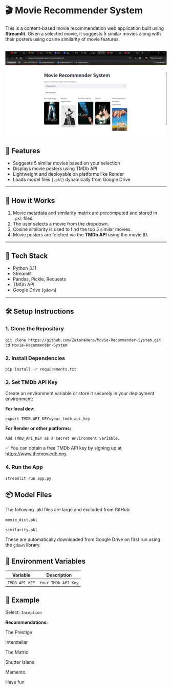 # 🎬 Movie Recommender System

This is a content-based movie recommendation web application built using **Streamlit**. Given a selected movie, it suggests 5 similar movies along with their posters using cosine similarity of movie features.

![Preview](https://github.com/ZataraHere/Movie-Recommender-System/blob/accab9cc78649261b7188055d052a8c6b417dbf9/Screenshot-.PNG)
---

## 🚀 Features

- Suggests 5 similar movies based on your selection
- Displays movie posters using TMDb API
- Lightweight and deployable on platforms like Render
- Loads model files (`.pkl`) dynamically from Google Drive

---

## 🧠 How it Works

1. Movie metadata and similarity matrix are precomputed and stored in `.pkl` files.
2. The user selects a movie from the dropdown.
3. Cosine similarity is used to find the top 5 similar movies.
4. Movie posters are fetched via the **TMDb API** using the movie ID.

---

## 🧰 Tech Stack

- Python 3.11
- Streamlit
- Pandas, Pickle, Requests
- TMDb API
- Google Drive (`gdown`)

---

## 🛠 Setup Instructions

### 1. Clone the Repository
```
git clone https://github.com/ZataraHere/Movie-Recommender-System.git
cd Movie-Recommender-System
```
### 2. Install Dependencies
```
pip install -r requirements.txt
```
### 3. Set TMDb API Key
Create an environment variable or store it securely in your deployment environment:

**For local dev:**
```
export TMDB_API_KEY=your_tmdb_api_key
```
**For Render or other platforms:**
```
Add TMDB_API_KEY as a secret environment variable.
```
✅ You can obtain a free TMDb API key by signing up at https://www.themoviedb.org.

### 4. Run the App
```
streamlit run app.py
```

## 📦 Model Files
The following .pkl files are large and excluded from GitHub:

`movie_dict.pkl`

`similarity.pkl`

These are automatically downloaded from Google Drive on first run using the `gdown` library.

## 🔐 Environment Variables
 | Variable	     | Description        |
 |---------------|--------------------|
| `TMDB_API_KEY`	 |  `Your TMDb API Key` |

## 🧪 Example
Select: `Inception`

**Recommendations:**

The Prestige

Interstellar

The Matrix

Shutter Island

Memento.


Have fun

